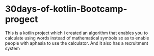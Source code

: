 # 30days-of-kotlin-Bootcamp-progect
This is a kotlin project which i created an algorithm that enables you to calculate using words instead of mathematical symbols so as to enable people with  aphasia to use the calculator. And it also has a recruitment system
